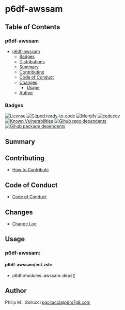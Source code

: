 # p6df-awssam

## Table of Contents


### p6df-awssam
- [p6df-awssam](#p6df-awssam)
  - [Badges](#badges)
  - [Distributions](#distributions)
  - [Summary](#summary)
  - [Contributing](#contributing)
  - [Code of Conduct](#code-of-conduct)
  - [Changes](#changes)
    - [Usage](#usage)
  - [Author](#author)

### Badges

[![License](https://img.shields.io/badge/License-Apache%202.0-yellowgreen.svg)](https://opensource.org/licenses/Apache-2.0)
[![Gitpod ready-to-code](https://img.shields.io/badge/Gitpod-ready--to--code-blue?logo=gitpod)](https://gitpod.io/#https://github.com/p6m7g8/p6df-awssam)
[![Mergify](https://img.shields.io/endpoint.svg?url=https://gh.mergify.io/badges/p6m7g8/p6df-awssam/&style=flat)](https://mergify.io)
[![codecov](https://codecov.io/gh/p6m7g8/p6df-awssam/branch/master/graph/badge.svg?token=14Yj1fZbew)](https://codecov.io/gh/p6m7g8/p6df-awssam)
[![Known Vulnerabilities](https://snyk.io/test/github/p6m7g8/p6df-awssam/badge.svg?targetFile=package.json)](https://snyk.io/test/github/p6m7g8/p6df-awssam?targetFile=package.json)
[![Gihub repo dependents](https://badgen.net/github/dependents-repo/p6m7g8/p6df-awssam)](https://github.com/p6m7g8/p6df-awssam/network/dependents?dependent_type=REPOSITORY)
[![Gihub package dependents](https://badgen.net/github/dependents-pkg/p6m7g8/p6df-awssam)](https://github.com/p6m7g8/p6df-awssam/network/dependents?dependent_type=PACKAGE)

## Summary

## Contributing

- [How to Contribute](CONTRIBUTING.md)

## Code of Conduct

- [Code of Conduct](https://github.com/p6m7g8/.github/blob/master/CODE_OF_CONDUCT.md)

## Changes

- [Change Log](CHANGELOG.md)

## Usage

### p6df-awssam:

#### p6df-awssam/init.zsh:

- p6df::modules::awssam::deps()



## Author

Philip M . Gollucci <pgollucci@p6m7g8.com>
